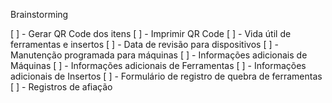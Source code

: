 Brainstorming

[ ] - Gerar QR Code dos itens
[ ] - Imprimir QR Code
[ ] - Vida útil de ferramentas e insertos
[ ] - Data de revisão para dispositivos
[ ] - Manutenção programada para máquinas
[ ] - Informações adicionais de Máquinas
[ ] - Informações adicionais de Ferramentas
[ ] - Informações adicionais de Insertos
[ ] - Formulário de registro de quebra de ferramentas
[ ] - Registros de afiação
